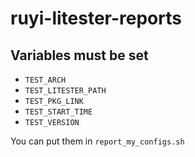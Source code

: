# ruyi-litester-reports

## Variables must be set

+ ``TEST_ARCH``
+ ``TEST_LITESTER_PATH``
+ ``TEST_PKG_LINK``
+ ``TEST_START_TIME``
+ ``TEST_VERSION``

You can put them in ``report_my_configs.sh``

